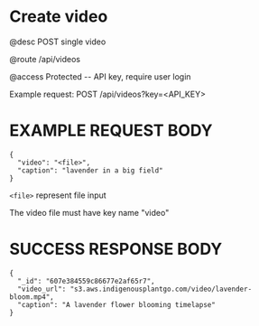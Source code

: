 # Create video
@desc POST single video

@route /api/videos

@access Protected -- API key, require user login

Example request: POST /api/videos?key=<API_KEY>

# EXAMPLE REQUEST BODY
```
{
  "video": "<file>",
  "caption": "lavender in a big field"
}
```

`<file>` represent file input

The video file must have key name "video"

# SUCCESS RESPONSE BODY
```
{
  "_id": "607e384559c86677e2af65r7",
  "video_url": "s3.aws.indigenousplantgo.com/video/lavender-bloom.mp4",
  "caption": "A lavender flower blooming timelapse"
}
```